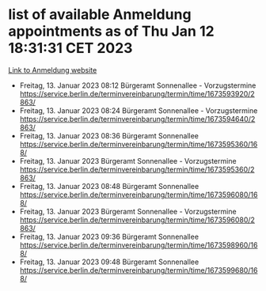 # list of available Anmeldung appointments as of Thu Jan 12 18:31:31 CET 2023
[Link to Anmeldung website](https://service.berlin.de/terminvereinbarung/termin/tag.php?termin=0&anliegen[]=120686&dienstleisterlist=122210,122217,327316,122219,327312,122227,327314,122231,327346,122243,327348,122252,329742,122260,329745,122262,329748,122254,329751,122271,327278,122273,327274,122277,327276,330436,122280,327294,122282,327290,122284,327292,327539,122291,327270,122285,327266,122286,327264,122296,327268,150230,329760,122301,327282,122297,327286,122294,327284,122312,329763,122314,329775,122304,327330,122311,327334,122309,327332,122281,327352,122279,329772,122276,327324,122274,327326,122267,329766,122246,327318,122251,327320,122257,327322,122208,327298,122226,327300,121362,121364&herkunft=http%3A%2F%2Fservice.berlin.de%2Fdienstleistung%2F120686%2F)
- Freitag, 13. Januar 2023 08:12 Bürgeramt Sonnenallee - Vorzugstermine https://service.berlin.de/terminvereinbarung/termin/time/1673593920/2863/
- Freitag, 13. Januar 2023 08:24 Bürgeramt Sonnenallee - Vorzugstermine https://service.berlin.de/terminvereinbarung/termin/time/1673594640/2863/
- Freitag, 13. Januar 2023 08:36 Bürgeramt Sonnenallee https://service.berlin.de/terminvereinbarung/termin/time/1673595360/168/
- Freitag, 13. Januar 2023  Bürgeramt Sonnenallee - Vorzugstermine https://service.berlin.de/terminvereinbarung/termin/time/1673595360/2863/
- Freitag, 13. Januar 2023 08:48 Bürgeramt Sonnenallee https://service.berlin.de/terminvereinbarung/termin/time/1673596080/168/
- Freitag, 13. Januar 2023  Bürgeramt Sonnenallee - Vorzugstermine https://service.berlin.de/terminvereinbarung/termin/time/1673596080/2863/
- Freitag, 13. Januar 2023 09:36 Bürgeramt Sonnenallee https://service.berlin.de/terminvereinbarung/termin/time/1673598960/168/
- Freitag, 13. Januar 2023 09:48 Bürgeramt Sonnenallee https://service.berlin.de/terminvereinbarung/termin/time/1673599680/168/
